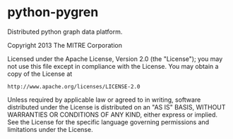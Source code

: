 python-pygren
=============

Distributed python graph data platform.

Copyright 2013 The MITRE Corporation

Licensed under the Apache License, Version 2.0 (the "License"); you may not use this file except in 
compliance with the License. You may obtain a copy of the License at

    http://www.apache.org/licenses/LICENSE-2.0
Unless required by applicable law or agreed to in writing, software distributed under the License is 
distributed on an "AS IS" BASIS, WITHOUT WARRANTIES OR CONDITIONS OF ANY KIND, either express or 
implied. See the License for the specific language governing permissions and limitations under the License.
